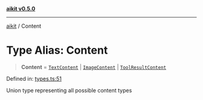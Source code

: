 [**aikit v0.5.0**](../README.md)

***

[aikit](../README.md) / Content

# Type Alias: Content

> **Content** = [`TextContent`](../interfaces/TextContent.md) \| [`ImageContent`](../interfaces/ImageContent.md) \| [`ToolResultContent`](../interfaces/ToolResultContent.md)

Defined in: [types.ts:51](https://github.com/chinmaymk/aikit/blob/main/src/types.ts#L51)

Union type representing all possible content types
